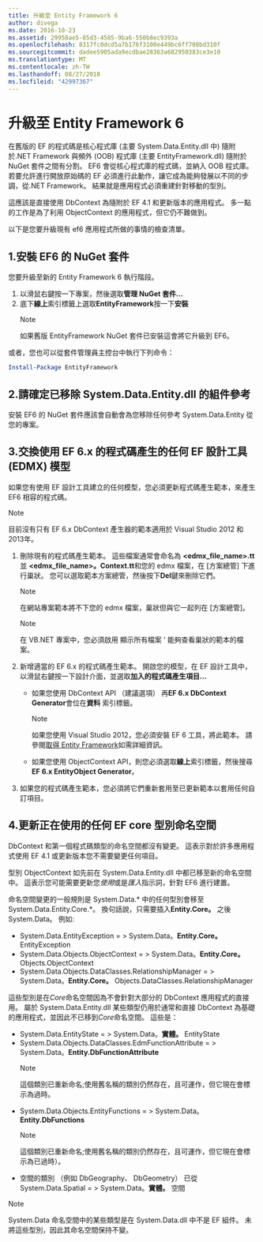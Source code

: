 ```yaml
---
title: 升級至 Entity Framework 6
author: divega
ms.date: 2016-10-23
ms.assetid: 29958ae5-85d3-4585-9ba6-550b8ec9393a
ms.openlocfilehash: 8317fc0dcd5a7b176f3100e449bc6ff708bd310f
ms.sourcegitcommit: dadee5905ada9ecdbae28363a682950383ce3e10
ms.translationtype: MT
ms.contentlocale: zh-TW
ms.lasthandoff: 08/27/2018
ms.locfileid: "42997367"
---
```

# <a name="upgrading-to-entity-framework-6"></a>升級至 Entity Framework 6

在舊版的 EF 的程式碼是核心程式庫 (主要 System.Data.Entity.dll 中) 隨附於.NET Framework 與頻外 (OOB) 程式庫 (主要 EntityFramework.dll) 隨附於 NuGet 套件之間有分割。 EF6 會從核心程式庫的程式碼，並納入 OOB 程式庫。 若要允許進行開放原始碼的 EF 必須進行此動作，讓它成為能夠發展以不同的步調，從.NET Framework。 結果就是應用程式必須重建針對移動的型別。

這應該是直接使用 DbContext 為隨附於 EF 4.1 和更新版本的應用程式。 多一點的工作是為了利用 ObjectContext 的應用程式，但它仍不難做到。

以下是您要升級現有 ef6 應用程式所做的事情的檢查清單。

## <a name="1-install-the-ef6-nuget-package"></a>1.安裝 EF6 的 NuGet 套件

您要升級至新的 Entity Framework 6 執行階段。

1. 以滑鼠右鍵按一下專案，然後選取**管理 NuGet 套件...**  
2. 底下**線上**索引標籤上選取**EntityFramework**按一下**安裝**  
   > [!NOTE]
   > 如果舊版 EntityFramework NuGet 套件已安裝這會將它升級到 EF6。

或者，您也可以從套件管理員主控台中執行下列命令：

``` powershell
Install-Package EntityFramework
```

## <a name="2-ensure-that-assembly-references-to-systemdataentitydll-are-removed"></a>2.請確定已移除 System.Data.Entity.dll 的組件參考

安裝 EF6 的 NuGet 套件應該會自動會為您移除任何參考 System.Data.Entity 從您的專案。

## <a name="3-swap-any-ef-designer-edmx-models-to-use-ef-6x-code-generation"></a>3.交換使用 EF 6.x 的程式碼產生的任何 EF 設計工具 (EDMX) 模型

如果您有使用 EF 設計工具建立的任何模型，您必須更新程式碼產生範本，來產生 EF6 相容的程式碼。

> [!NOTE]
> 目前沒有只有 EF 6.x DbContext 產生器的範本適用於 Visual Studio 2012 和 2013年。

1. 刪除現有的程式碼產生範本。 這些檔案通常會命名為 **\<edmx_file_name\>.tt**並 **\<edmx_file_name\>。Context.tt**和您的 edmx 檔案，在 [方案總管] 下進行巢狀。 您可以選取範本方案總管，然後按下**Del**鍵來刪除它們。  
   > [!NOTE]
   > 在網站專案範本將不下您的 edmx 檔案，巢狀但與它一起列在 [方案總管]。  

   > [!NOTE]
   > 在 VB.NET 專案中，您必須啟用 顯示所有檔案 ' 能夠查看巢狀的範本的檔案。
2. 新增適當的 EF 6.x 的程式碼產生範本。 開啟您的模型，在 EF 設計工具中，以滑鼠右鍵按一下設計介面，並選取**加入的程式碼產生項目...**
    - 如果您使用 DbContext API （建議選項） 再**EF 6.x DbContext Generator**會位在**資料** 索引標籤。  
      > [!NOTE]
      > 如果您使用 Visual Studio 2012，您必須安裝 EF 6 工具，將此範本。 請參閱[取得 Entity Framework](~/ef6/fundamentals/install.md)如需詳細資訊。  

    - 如果您使用 ObjectContext API，則您必須選取**線上**索引標籤，然後搜尋**EF 6.x EntityObject Generator**。  
3. 如果您的程式碼產生範本，您必須將它們重新套用至已更新範本以套用任何自訂項目。

## <a name="4-update-namespaces-for-any-core-ef-types-being-used"></a>4.更新正在使用的任何 EF core 型別命名空間

DbContext 和第一個程式碼類型的命名空間都沒有變更。 這表示對於許多應用程式使用 EF 4.1 或更新版本您不需要變更任何項目。

型別 ObjectContext 如先前在 System.Data.Entity.dll 中都已移至新的命名空間中。 這表示您可能需要更新您*使用*或是*匯入*指示詞，針對 EF6 進行建置。

命名空間變更的一般規則是 System.Data.* 中的任何型別會移至 System.Data.Entity.Core.*。 換句話說，只需要插入**Entity.Core。** 之後 System.Data。 例如: 

- System.Data.EntityException = > System.Data。**Entity.Core。** EntityException  
- System.Data.Objects.ObjectContext = > System.Data。**Entity.Core。** Objects.ObjectContext  
- System.Data.Objects.DataClasses.RelationshipManager = > System.Data。**Entity.Core。** Objects.DataClasses.RelationshipManager  

這些型別是在*Core*命名空間因為不會針對大部分的 DbContext 應用程式的直接用。 屬於 System.Data.Entity.dll 某些類型仍用於通常和直接 DbContext 為基礎的應用程式，並因此不已移到*Core*命名空間。 這些是：

- System.Data.EntityState = > System.Data。**實體。** EntityState  
- System.Data.Objects.DataClasses.EdmFunctionAttribute = > System.Data。**Entity.DbFunctionAttribute**  
  > [!NOTE]
  > 這個類別已重新命名;使用舊名稱的類別仍然存在，且可運作，但它現在會標示為過時。  
- System.Data.Objects.EntityFunctions = > System.Data。**Entity.DbFunctions**  
  > [!NOTE]
  > 這個類別已重新命名;使用舊名稱的類別仍然存在，且可運作，但它現在會標示為已過時）。  
- 空間的類別 （例如 DbGeography、 DbGeometry） 已從 System.Data.Spatial = > System.Data。**實體。** 空間

> [!NOTE]
> System.Data 命名空間中的某些類型是在 System.Data.dll 中不是 EF 組件。 未將這些型別，因此其命名空間保持不變。
